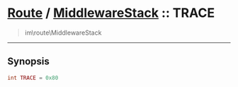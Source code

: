# [Route](route.md) / [MiddlewareStack](route-MiddlewareStack.md) :: TRACE
 > im\route\MiddlewareStack
____

## Synopsis
```php
int TRACE = 0x80
```
